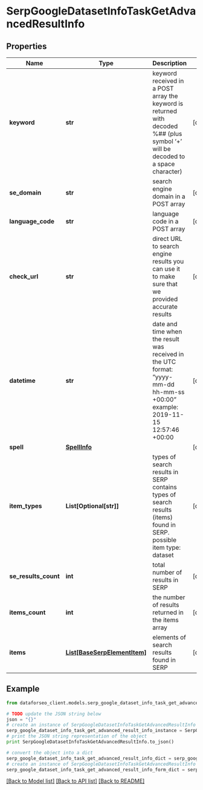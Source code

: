 # SerpGoogleDatasetInfoTaskGetAdvancedResultInfo


## Properties

Name | Type | Description | Notes
------------ | ------------- | ------------- | -------------
**keyword** | **str** | keyword received in a POST array the keyword is returned with decoded %## (plus symbol ‘+’ will be decoded to a space character) | [optional] 
**se_domain** | **str** | search engine domain in a POST array | [optional] 
**language_code** | **str** | language code in a POST array | [optional] 
**check_url** | **str** | direct URL to search engine results you can use it to make sure that we provided accurate results | [optional] 
**datetime** | **str** | date and time when the result was received in the UTC format: “yyyy-mm-dd hh-mm-ss +00:00” example: 2019-11-15 12:57:46 +00:00 | [optional] 
**spell** | [**SpellInfo**](SpellInfo.md) |  | [optional] 
**item_types** | **List[Optional[str]]** | types of search results in SERP contains types of search results (items) found in SERP. possible item type: dataset | [optional] 
**se_results_count** | **int** | total number of results in SERP | [optional] 
**items_count** | **int** | the number of results returned in the items array | [optional] 
**items** | [**List[BaseSerpElementItem]**](BaseSerpElementItem.md) | elements of search results found in SERP | [optional] 

## Example

```python
from dataforseo_client.models.serp_google_dataset_info_task_get_advanced_result_info import SerpGoogleDatasetInfoTaskGetAdvancedResultInfo

# TODO update the JSON string below
json = "{}"
# create an instance of SerpGoogleDatasetInfoTaskGetAdvancedResultInfo from a JSON string
serp_google_dataset_info_task_get_advanced_result_info_instance = SerpGoogleDatasetInfoTaskGetAdvancedResultInfo.from_json(json)
# print the JSON string representation of the object
print SerpGoogleDatasetInfoTaskGetAdvancedResultInfo.to_json()

# convert the object into a dict
serp_google_dataset_info_task_get_advanced_result_info_dict = serp_google_dataset_info_task_get_advanced_result_info_instance.to_dict()
# create an instance of SerpGoogleDatasetInfoTaskGetAdvancedResultInfo from a dict
serp_google_dataset_info_task_get_advanced_result_info_form_dict = serp_google_dataset_info_task_get_advanced_result_info.from_dict(serp_google_dataset_info_task_get_advanced_result_info_dict)
```
[[Back to Model list]](../README.md#documentation-for-models) [[Back to API list]](../README.md#documentation-for-api-endpoints) [[Back to README]](../README.md)


